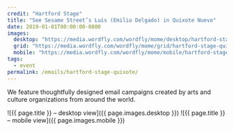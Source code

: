```yaml
---
credit: "Hartford Stage"
title: "See Sesame Street’s Luis (Emilio Delgado) in Quixote Nuevo"
date: 2019-01-01T00:00:00-0800
images:
  desktop: "https://media.wordfly.com/wordfly/mome/desktop/hartford-stage-quixote.jpg"
  grid: "https://media.wordfly.com/wordfly/mome/grid/hartford-stage-quixote.jpg"
  mobile: "https://media.wordfly.com/wordfly/mome/mobile/hartford-stage-quixote.jpg"
tags:
  - event
permalink: /emails/hartford-stage-quixote/
---
```

We feature thoughtfully designed email campaigns created by arts and culture organizations from around the world.

![{{ page.title }} – desktop view]({{ page.images.desktop }})
![{{ page.title }} – mobile view]({{ page.images.mobile }})
